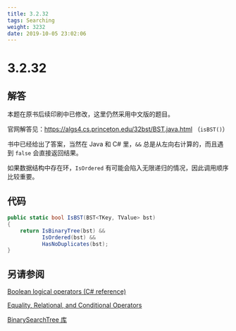 ```yaml
---
title: 3.2.32
tags: Searching
weight: 3232
date: 2019-10-05 23:02:06
---
```


# 3.2.32


## 解答

本题在原书后续印刷中已修改，这里仍然采用中文版的题目。

官网解答见：https://algs4.cs.princeton.edu/32bst/BST.java.html （`isBST()`）

书中已经给出了答案，当然在 Java 和 C# 里，`&&` 总是从左向右计算的，而且遇到 `false` 会直接返回结果。

如果数据结构中存在环，`IsOrdered` 有可能会陷入无限递归的情况，因此调用顺序比较重要。

## 代码

```csharp
public static bool IsBST(BST<TKey, TValue> bst)
{
    return IsBinaryTree(bst) &&
           IsOrdered(bst) &&
           HasNoDuplicates(bst);
}
```

## 另请参阅

[Boolean logical operators (C# reference)](https://docs.microsoft.com/en-us/dotnet/csharp/language-reference/operators/boolean-logical-operators#conditional-logical-and-operator-)

[Equality, Relational, and Conditional Operators](https://docs.oracle.com/javase/tutorial/java/nutsandbolts/op2.html)

[BinarySearchTree 库](https://github.com/ikesnowy/Algorithms-4th-Edition-in-Csharp/tree/master/3%20Searching/3.2/BinarySearchTree)
